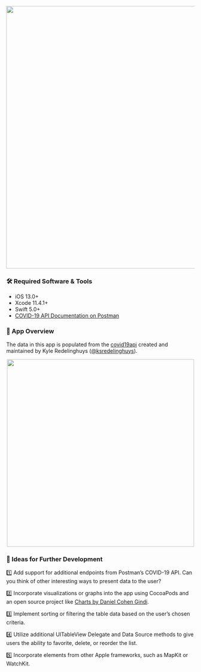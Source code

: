 <p align="center"><img src="https://github.com/neilhiddink/VirusTracker/blob/master/Resources/Artwork/banner.png" width="700"></p>

### 🛠 Required Software & Tools

- iOS 13.0+
- Xcode 11.4.1+
- Swift 5.0+
- [COVID-19 API Documentation on Postman](https://documenter.getpostman.com/view/10808728/SzS8rjbc?version=latest#00030720-fae3-4c72-8aea-ad01ba17adf8)

### 📱 App Overview

The data in this app is populated from the [covid19api](https://covid19api.com) created and maintained by Kyle Redelinghuys ([@ksredelinghuys](https://twitter.com/ksredelinghuys)).

<p align="center"><img src="https://media.giphy.com/media/YTECKzWgl0LAIH1tvy/giphy.gif" width="500"></p>

### 🔮 Ideas for Further Development

1️⃣ Add support for additional endpoints from Postman’s COVID-19 API. Can you think of other interesting ways to present data to the user?

2️⃣ Incorporate visualizations or graphs into the app using CocoaPods and an open source project like [Charts by Daniel Cohen Gindi](https://github.com/danielgindi/Charts).

3️⃣ Implement sorting or filtering the table data based on the user’s chosen criteria.

4️⃣ Utilize additional UITableView Delegate and Data Source methods to give users the ability to favorite, delete, or reorder the list.

5️⃣ Incorporate elements from other Apple frameworks, such as MapKit or WatchKit.
